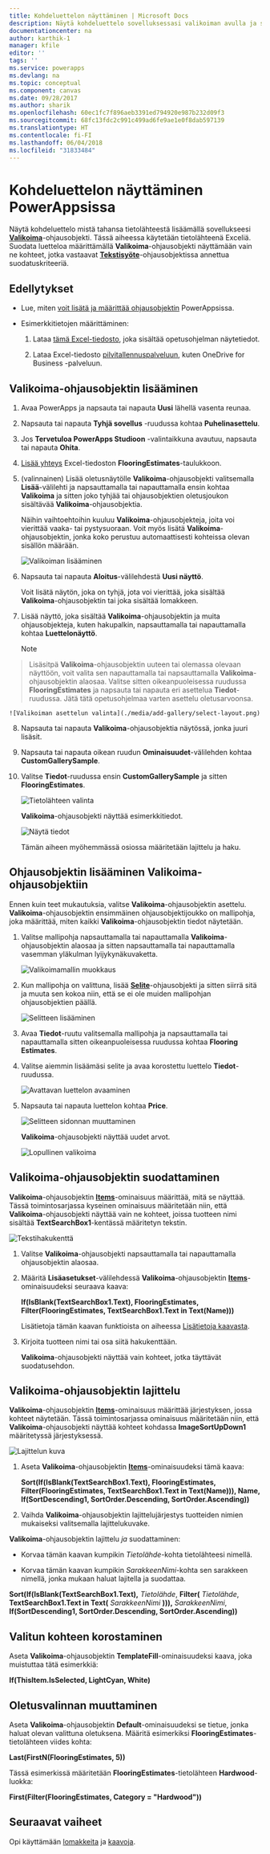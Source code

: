 ```yaml
---
title: Kohdeluettelon näyttäminen | Microsoft Docs
description: Näytä kohdeluettelo sovelluksessasi valikoiman avulla ja suodata luetteloa määrittämällä kriteeri.
documentationcenter: na
author: karthik-1
manager: kfile
editor: ''
tags: ''
ms.service: powerapps
ms.devlang: na
ms.topic: conceptual
ms.component: canvas
ms.date: 09/28/2017
ms.author: sharik
ms.openlocfilehash: 60ec1fc7f896aeb3391ed794920e987b232d09f3
ms.sourcegitcommit: 68fc13fdc2c991c499ad6fe9ae1e0f8dab597139
ms.translationtype: HT
ms.contentlocale: fi-FI
ms.lasthandoff: 06/04/2018
ms.locfileid: "31833484"
---
```

# <a name="show-a-list-of-items-in-powerapps"></a>Kohdeluettelon näyttäminen PowerAppsissa
Näytä kohdeluettelo mistä tahansa tietolähteestä lisäämällä sovellukseesi **[Valikoima](controls/control-gallery.md)**-ohjausobjekti. Tässä aiheessa käytetään tietolähteenä Exceliä. Suodata luetteloa määrittämällä **Valikoima**-ohjausobjekti näyttämään vain ne kohteet, jotka vastaavat **[Tekstisyöte](controls/control-text-input.md)**-ohjausobjektissa annettua suodatuskriteeriä.

## <a name="prerequisites"></a>Edellytykset
* Lue, miten [voit lisätä ja määrittää ohjausobjektin](add-configure-controls.md) PowerAppsissa.

* Esimerkkitietojen määrittäminen:
    1. Lataa [tämä Excel-tiedosto](https://az787822.vo.msecnd.net/documentation/get-started-from-data/FlooringEstimates.xlsx), joka sisältää opetusohjelman näytetiedot.

    2. Lataa Excel-tiedosto [pilvitallennuspalveluun](connections/cloud-storage-blob-connections.md), kuten OneDrive for Business -palveluun.

## <a name="add-a-gallery-control"></a>Valikoima-ohjausobjektin lisääminen
1. Avaa PowerApps ja napsauta tai napauta **Uusi** lähellä vasenta reunaa.

2. Napsauta tai napauta **Tyhjä sovellus** -ruudussa kohtaa **Puhelinasettelu**.

3. Jos **Tervetuloa PowerApps Studioon** -valintaikkuna avautuu, napsauta tai napauta **Ohita**.

4. [Lisää yhteys](add-data-connection.md) Excel-tiedoston **FlooringEstimates**-taulukkoon.

5. (valinnainen) Lisää oletusnäytölle **Valikoima**-ohjausobjekti valitsemalla **Lisää**-välilehti ja napsauttamalla tai napauttamalla ensin kohtaa **Valikoima** ja sitten joko tyhjää tai ohjausobjektien oletusjoukon sisältävää **Valikoima**-ohjausobjektia.

    Näihin vaihtoehtoihin kuuluu **Valikoima**-ohjausobjekteja, joita voi vierittää vaaka- tai pystysuoraan. Voit myös lisätä **Valikoima**-ohjausobjektin, jonka koko perustuu automaattisesti kohteissa olevan sisällön määrään.

    ![Valikoiman lisääminen](./media/add-gallery/gallery-dropdown.png)

6. Napsauta tai napauta **Aloitus**-välilehdestä **Uusi näyttö**.

    Voit lisätä näytön, joka on tyhjä, jota voi vierittää, joka sisältää **Valikoima**-ohjausobjektin tai joka sisältää lomakkeen.

7. Lisää näyttö, joka sisältää **Valikoima**-ohjausobjektin ja muita ohjausobjekteja, kuten hakupalkin, napsauttamalla tai napauttamalla kohtaa **Luettelonäyttö**.

    > [!NOTE]
> Lisäsitpä **Valikoima**-ohjausobjektin uuteen tai olemassa olevaan näyttöön, voit valita sen napauttamalla tai napsauttamalla **Valikoima**-ohjausobjektin alaosaa. Valitse sitten oikeanpuoleisessa ruudussa **FlooringEstimates** ja napsauta tai napauta eri asettelua **Tiedot**-ruudussa. Jätä tätä opetusohjelmaa varten asettelu oletusarvoonsa.

    ![Valikoiman asettelun valinta](./media/add-gallery/select-layout.png)

8. Napsauta tai napauta **Valikoima**-ohjausobjektia näytössä, jonka juuri lisäsit.

9. Napsauta tai napauta oikean ruudun **Ominaisuudet**-välilehden kohtaa **CustomGallerySample**.

10. Valitse **Tiedot**-ruudussa ensin **CustomGallerySample** ja sitten **FlooringEstimates**.

    ![Tietolähteen valinta](./media/add-gallery/choose-data.png)

    **Valikoima**-ohjausobjekti näyttää esimerkkitiedot.

    ![Näytä tiedot](./media/add-gallery/show-data-default.png)

    Tämän aiheen myöhemmässä osiossa määritetään lajittelu ja haku.

## <a name="add-a-control-to-the-gallery-control"></a>Ohjausobjektin lisääminen Valikoima-ohjausobjektiin
Ennen kuin teet mukautuksia, valitse **Valikoima**-ohjausobjektin asettelu. **Valikoima**-ohjausobjektin ensimmäinen ohjausobjektijoukko on mallipohja, joka määrittää, miten kaikki **Valikoima**-ohjausobjektin tiedot näytetään.

1. Valitse mallipohja napsauttamalla tai napauttamalla **Valikoima**-ohjausobjektin alaosaa ja sitten napsauttamalla tai napauttamalla vasemman yläkulman lyijykynäkuvaketta.

    ![Valikoimamallin muokkaus](./media/add-gallery/edit-item.png)

2. Kun mallipohja on valittuna, lisää **[Selite](controls/control-text-box.md)**-ohjausobjekti ja sitten siirrä sitä ja muuta sen kokoa niin, että se ei ole muiden mallipohjan ohjausobjektien päällä.

    ![Selitteen lisääminen](./media/add-gallery/add-text-box.png)
3. Avaa **Tiedot**-ruutu valitsemalla mallipohja ja napsauttamalla tai napauttamalla sitten oikeanpuoleisessa ruudussa kohtaa **Flooring Estimates**.

4. Valitse aiemmin lisäämäsi selite ja avaa korostettu luettelo **Tiedot**-ruudussa.

    ![Avattavan luettelon avaaminen](./media/add-gallery/open-dropdown.png)

5. Napsauta tai napauta luettelon kohtaa **Price**.

    ![Selitteen sidonnan muuttaminen](./media/add-gallery/change-binding.png)

    **Valikoima**-ohjausobjekti näyttää uudet arvot.

    ![Lopullinen valikoima](./media/add-gallery/final-gallery.png)

## <a name="filter-the-gallery-control"></a>Valikoima-ohjausobjektin suodattaminen
**Valikoima**-ohjausobjektin **[Items](controls/properties-core.md)**-ominaisuus määrittää, mitä se näyttää. Tässä toimintosarjassa kyseinen ominaisuus määritetään niin, että **Valikoima**-ohjausobjekti näyttää vain ne kohteet, joissa tuotteen nimi sisältää **TextSearchBox1**-kentässä määritetyn tekstin.

![Tekstihakukenttä](./media/add-gallery/text-search-box.png)

1. Valitse **Valikoima**-ohjausobjekti napsauttamalla tai napauttamalla ohjausobjektin alaosaa.

2. Määritä **Lisäasetukset**-välilehdessä **Valikoima**-ohjausobjektin **[Items](controls/properties-core.md)**-ominaisuudeksi seuraava kaava:

    **If(IsBlank(TextSearchBox1.Text), FlooringEstimates, Filter(FlooringEstimates, TextSearchBox1.Text in Text(Name)))**

    Lisätietoja tämän kaavan funktioista on aiheessa [Lisätietoja kaavasta](formula-reference.md).

3. Kirjoita tuotteen nimi tai osa siitä hakukenttään.

    **Valikoima**-ohjausobjekti näyttää vain kohteet, jotka täyttävät suodatusehdon.

## <a name="sort-the-gallery-control"></a>Valikoima-ohjausobjektin lajittelu
**Valikoima**-ohjausobjektin **[Items](controls/properties-core.md)**-ominaisuus määrittää järjestyksen, jossa kohteet näytetään. Tässä toimintosarjassa ominaisuus määritetään niin, että **Valikoima**-ohjausobjekti näyttää kohteet kohdassa **ImageSortUpDown1** määritetyssä järjestyksessä.

![Lajittelun kuva](./media/add-gallery/image-sorting.png)

1. Aseta **Valikoima**-ohjausobjektin **[Items](controls/properties-core.md)**-ominaisuudeksi tämä kaava:

    **Sort(If(IsBlank(TextSearchBox1.Text), FlooringEstimates, Filter(FlooringEstimates, TextSearchBox1.Text in Text(Name))), Name, If(SortDescending1, SortOrder.Descending, SortOrder.Ascending))**

2. Vaihda **Valikoima**-ohjausobjektin lajittelujärjestys tuotteiden nimien mukaiseksi valitsemalla lajittelukuvake.

**Valikoima**-ohjausobjektin lajittelu *ja* suodattaminen:

* Korvaa tämän kaavan kumpikin *Tietolähde*-kohta tietolähteesi nimellä.

* Korvaa tämän kaavan kumpikin *SarakkeenNimi*-kohta sen sarakkeen nimellä, jonka mukaan haluat lajitella ja suodattaa.

**Sort(If(IsBlank(TextSearchBox1.Text),** *Tietolähde*, **Filter(** *Tietolähde*, **TextSearchBox1.Text in Text(** *SarakkeenNimi* **))),** *SarakkeenNimi*, **If(SortDescending1, SortOrder.Descending, SortOrder.Ascending))**

## <a name="highlight-the-selected-item"></a>Valitun kohteen korostaminen
Aseta **Valikoima**-ohjausobjektin **TemplateFill**-ominaisuudeksi kaava, joka muistuttaa tätä esimerkkiä:

**If(ThisItem.IsSelected, LightCyan, White)**

## <a name="change-the-default-selection"></a>Oletusvalinnan muuttaminen
Aseta **Valikoima**-ohjausobjektin **Default**-ominaisuudeksi se tietue, jonka haluat olevan valittuna oletuksena. Määritä esimerkiksi **FlooringEstimates**-tietolähteen viides kohta:

**Last(FirstN(FlooringEstimates, 5))**

Tässä esimerkissä määritetään **FlooringEstimates**-tietolähteen **Hardwood**-luokka:

**First(Filter(FlooringEstimates, Category = "Hardwood"))**

## <a name="next-steps"></a>Seuraavat vaiheet
Opi käyttämään [lomakkeita](working-with-forms.md) ja [kaavoja](working-with-formulas.md).
